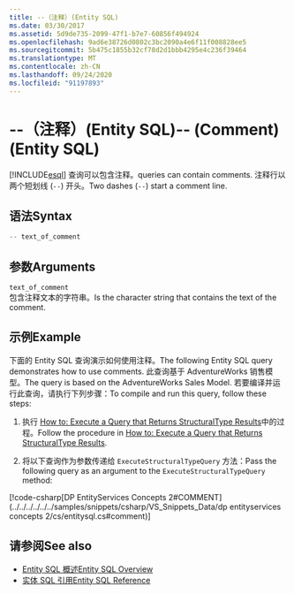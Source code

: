 ```yaml
---
title: --（注释）(Entity SQL)
ms.date: 03/30/2017
ms.assetid: 5d9de735-2099-47f1-b7e7-60856f494924
ms.openlocfilehash: 9ad6e38726d0802c3bc2090a4e6f11f008828ee5
ms.sourcegitcommit: 5b475c1855b32cf78d2d1bbb4295e4c236f39464
ms.translationtype: MT
ms.contentlocale: zh-CN
ms.lasthandoff: 09/24/2020
ms.locfileid: "91197893"
---
```

# <a name="---comment-entity-sql"></a><span data-ttu-id="6b046-102">--（注释）(Entity SQL)</span><span class="sxs-lookup"><span data-stu-id="6b046-102">-- (Comment) (Entity SQL)</span></span>

[!INCLUDE[esql](../../../../../../includes/esql-md.md)] <span data-ttu-id="6b046-103">查询可以包含注释。</span><span class="sxs-lookup"><span data-stu-id="6b046-103">queries can contain comments.</span></span> <span data-ttu-id="6b046-104">注释行以两个短划线 (`--`) 开头。</span><span class="sxs-lookup"><span data-stu-id="6b046-104">Two dashes (`--`) start a comment line.</span></span>  
  
## <a name="syntax"></a><span data-ttu-id="6b046-105">语法</span><span class="sxs-lookup"><span data-stu-id="6b046-105">Syntax</span></span>  
  
```csharp  
-- text_of_comment  
```  
  
## <a name="arguments"></a><span data-ttu-id="6b046-106">参数</span><span class="sxs-lookup"><span data-stu-id="6b046-106">Arguments</span></span>  

 `text_of_comment`  
 <span data-ttu-id="6b046-107">包含注释文本的字符串。</span><span class="sxs-lookup"><span data-stu-id="6b046-107">Is the character string that contains the text of the comment.</span></span>  
  
## <a name="example"></a><span data-ttu-id="6b046-108">示例</span><span class="sxs-lookup"><span data-stu-id="6b046-108">Example</span></span>  

 <span data-ttu-id="6b046-109">下面的 Entity SQL 查询演示如何使用注释。</span><span class="sxs-lookup"><span data-stu-id="6b046-109">The following Entity SQL query demonstrates how to use comments.</span></span> <span data-ttu-id="6b046-110">此查询基于 AdventureWorks 销售模型。</span><span class="sxs-lookup"><span data-stu-id="6b046-110">The query is based on the AdventureWorks Sales Model.</span></span> <span data-ttu-id="6b046-111">若要编译并运行此查询，请执行下列步骤：</span><span class="sxs-lookup"><span data-stu-id="6b046-111">To compile and run this query, follow these steps:</span></span>  
  
1. <span data-ttu-id="6b046-112">执行 [How to: Execute a Query that Returns StructuralType Results](../how-to-execute-a-query-that-returns-structuraltype-results.md)中的过程。</span><span class="sxs-lookup"><span data-stu-id="6b046-112">Follow the procedure in [How to: Execute a Query that Returns StructuralType Results](../how-to-execute-a-query-that-returns-structuraltype-results.md).</span></span>  
  
2. <span data-ttu-id="6b046-113">将以下查询作为参数传递给 `ExecuteStructuralTypeQuery` 方法：</span><span class="sxs-lookup"><span data-stu-id="6b046-113">Pass the following query as an argument to the `ExecuteStructuralTypeQuery` method:</span></span>  
  
 [!code-csharp[DP EntityServices Concepts 2#COMMENT](../../../../../../samples/snippets/csharp/VS_Snippets_Data/dp entityservices concepts 2/cs/entitysql.cs#comment)]  
  
## <a name="see-also"></a><span data-ttu-id="6b046-114">请参阅</span><span class="sxs-lookup"><span data-stu-id="6b046-114">See also</span></span>

- [<span data-ttu-id="6b046-115">Entity SQL 概述</span><span class="sxs-lookup"><span data-stu-id="6b046-115">Entity SQL Overview</span></span>](entity-sql-overview.md)
- [<span data-ttu-id="6b046-116">实体 SQL 引用</span><span class="sxs-lookup"><span data-stu-id="6b046-116">Entity SQL Reference</span></span>](entity-sql-reference.md)
